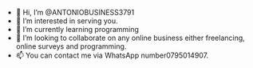 - 👋 Hi, I’m @ANTONIOBUSINESS3791
- 👀 I’m interested in serving you.
- 🌱 I’m currently learning programming
- 💞️ I’m looking to collaborate on any online business either freelancing, online surveys and programming.
- 📫 You can contact me via WhatsApp number0795014907.


<!---
ANTONIOBUSINESS3791/ANTONIOBUSINESS3791 is a ✨ special ✨ repository because its `README.md` (this file) appears on your GitHub profile.
You can click the Preview link to take a look at your changes.
--->
